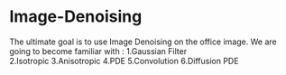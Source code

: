 # Image-Denoising

The ultimate goal is to use Image Denoising on the office image.
We are going to become familiar with :
1.Gaussian Filter <br>
2.Isotropic
3.Anisotropic
4.PDE
5.Convolution
6.Diffusion PDE
